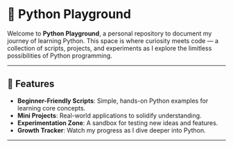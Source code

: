 # 🐍 Python Playground  

Welcome to **Python Playground**, a personal repository to document my journey of learning Python. This space is where curiosity meets code — a collection of scripts, projects, and experiments as I explore the limitless possibilities of Python programming.

---

## 🌟 Features
- **Beginner-Friendly Scripts**: Simple, hands-on Python examples for learning core concepts.
- **Mini Projects**: Real-world applications to solidify understanding.
- **Experimentation Zone**: A sandbox for testing new ideas and features.
- **Growth Tracker**: Watch my progress as I dive deeper into Python.

---
